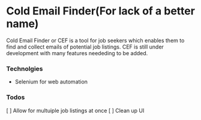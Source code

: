 # Cold Email Finder(For lack of a better name)

Cold Email Finder or CEF is a tool for job seekers which enables them to find and collect emails of potential job listings. CEF is still under development with many features neededing to be added.  

### Technolgies
* Selenium for web automation

### Todos

 [ ] Allow for multuiple job listings at once 
 [ ] Clean up UI

